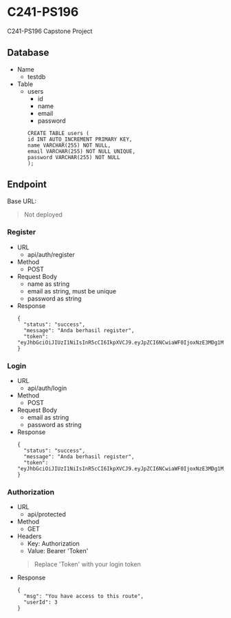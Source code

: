 # C241-PS196
C241-PS196 Capstone Project

## Database
- Name
  - testdb
- Table
  - users
    - id
    - name
    - email
    - password
    ```
    CREATE TABLE users (
    id INT AUTO_INCREMENT PRIMARY KEY,
    name VARCHAR(255) NOT NULL,
    email VARCHAR(255) NOT NULL UNIQUE,
    password VARCHAR(255) NOT NULL
    );
    ```

## Endpoint
Base URL:
> Not deployed

### Register
- URL
  - api/auth/register
- Method
  - POST
- Request Body
  - name as string
  - email as string, must be unique
  - password as string
- Response
  ```
  {
    "status": "success",
    "message": "Anda berhasil register",
    "token": "eyJhbGciOiJIUzI1NiIsInR5cCI6IkpXVCJ9.eyJpZCI6NCwiaWF0IjoxNzE3MDg1MTM2LCJleHAiOjE3MTcwODg3MzZ9.IaLYt65PgMOVxsGAz_tejVDSQRNeor4RmhAh6LsrIAw"
  }
  ```

### Login
- URL
  - api/auth/login
- Method
  - POST
- Request Body
  - email as string
  - password as string
- Response
  ```
  {
    "status": "success",
    "message": "Anda berhasil register",
    "token": "eyJhbGciOiJIUzI1NiIsInR5cCI6IkpXVCJ9.eyJpZCI6NCwiaWF0IjoxNzE3MDg1MTM2LCJleHAiOjE3MTcwODg3MzZ9.IaLYt65PgMOVxsGAz_tejVDSQRNeor4RmhAh6LsrIAw"
  }
  ```

### Authorization
- URL
  - api/protected
- Method
  - GET
- Headers
  - Key: Authorization
  - Value: Bearer 'Token'
  > Replace 'Token' with your login token
- Response
  ```
  {
    "msg": "You have access to this route",
    "userId": 3
  }
  ```
